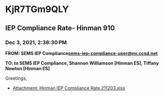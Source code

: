 # KjR7TGm9QLY
## IEP Compliance Rate- Hinman 910
### Dec 3, 2021, 2:38:30 PM
**FROM: SEMS IEP Compliance<sems-iep-compliance-user@nv.ccsd.net>**

**TO: to SEMS IEP Compliance, Shannon Williamson [Hinman ES], Tiffany Newton [Hinman ES]**


Greetings,  





* [Attachment: Hinman IEP Compliance Rate 211203.xlsx](KjR7TGm9QLY-attachment-1.xlsx)
